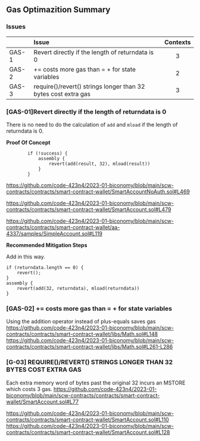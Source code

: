 ## Gas Optimazition Summary

### Issues

|       | Issue                                    | Contexts |
| ----- | :--------------------------------------- | :------: |
| GAS-1 | Revert directly if the length of returndata is 0 |    3     |
| GAS-2     | <x> += <y> costs more gas than <x> = <x> + <y> for state variables                                         |    2      |
|GAS-3| require()/revert() strings longer than 32 bytes cost extra gas | 3 | 




### [GAS-01]Revert directly if the length of returndata is 0

There is no need to do the calculation of ```add``` and ```mload``` if the length of returndata is 0.

**Proof Of Concept**



```
        if (!success) {
            assembly {
                revert(add(result, 32), mload(result))
            }
        }
```



https://github.com/code-423n4/2023-01-biconomy/blob/main/scw-contracts/contracts/smart-contract-wallet/SmartAccountNoAuth.sol#L469

https://github.com/code-423n4/2023-01-biconomy/blob/main/scw-contracts/contracts/smart-contract-wallet/SmartAccount.sol#L479

https://github.com/code-423n4/2023-01-biconomy/blob/main/scw-contracts/contracts/smart-contract-wallet/aa-4337/samples/SimpleAccount.sol#L119

**Recommended Mitigation Steps**

Add in this way.

```
if (returndata.length == 0) {
	revert();
}
assembly {
	revert(add(32, returndata), mload(returndata))
}
```


### [GAS-02]<x> += <y> costs more gas than <x> = <x> + <y> for state variables      
Using the addition operator instead of plus-equals saves gas
https://github.com/code-423n4/2023-01-biconomy/blob/main/scw-contracts/contracts/smart-contract-wallet/libs/Math.sol#L148
https://github.com/code-423n4/2023-01-biconomy/blob/main/scw-contracts/contracts/smart-contract-wallet/libs/Math.sol#L261-L286



### [G-03] REQUIRE()/REVERT() STRINGS LONGER THAN 32 BYTES COST EXTRA GAS
Each extra memory word of bytes past the original 32 incurs an MSTORE which costs 3 gas.
https://github.com/code-423n4/2023-01-biconomy/blob/main/scw-contracts/contracts/smart-contract-wallet/SmartAccount.sol#L77

https://github.com/code-423n4/2023-01-biconomy/blob/main/scw-contracts/contracts/smart-contract-wallet/SmartAccount.sol#L110
https://github.com/code-423n4/2023-01-biconomy/blob/main/scw-contracts/contracts/smart-contract-wallet/SmartAccount.sol#L128


